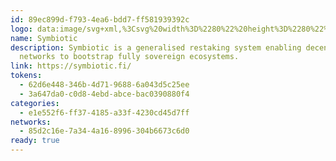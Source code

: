 ```yaml
---
id: 89ec899d-f793-4ea6-bdd7-ff581939392c
logo: data:image/svg+xml,%3Csvg%20width%3D%2280%22%20height%3D%2280%22%20viewBox%3D%220%200%2080%2080%22%20fill%3D%22none%22%20xmlns%3D%22http%3A%2F%2Fwww.w3.org%2F2000%2Fsvg%22%3E%0A%3Cg%20clip-path%3D%22url(%23clip0_4461_3223)%22%3E%0A%3Cpath%20fill-rule%3D%22evenodd%22%20clip-rule%3D%22evenodd%22%20d%3D%22M21%2022H59V26.5857H25.7655V42.2714H56.6172V46.8571H21V22Z%22%20fill%3D%22%23C6FD63%22%2F%3E%0A%3Cpath%20fill-rule%3D%22evenodd%22%20clip-rule%3D%22evenodd%22%20d%3D%22M59%2057.9999H21V53.2565H54.25V37.0291H25.3752V32.2856H59V57.9999Z%22%20fill%3D%22%23C6FD63%22%2F%3E%0A%3C%2Fg%3E%0A%3Cg%20opacity%3D%220.6%22%20filter%3D%22url(%23filter0_f_4461_3223)%22%3E%0A%3Cpath%20fill-rule%3D%22evenodd%22%20clip-rule%3D%22evenodd%22%20d%3D%22M59%2022H21V46.8571H54.25V53.2565H21V57.9999H59V32.2856H25.7655V26.5857H59V22ZM25.7655%2037.0291V42.2714H54.25V37.0291H25.7655Z%22%20fill%3D%22%23C6FD63%22%2F%3E%0A%3C%2Fg%3E%0A%3Cdefs%3E%0A%3Cfilter%20id%3D%22filter0_f_4461_3223%22%20x%3D%2212%22%20y%3D%2213%22%20width%3D%2256%22%20height%3D%2254%22%20filterUnits%3D%22userSpaceOnUse%22%20color-interpolation-filters%3D%22sRGB%22%3E%0A%3CfeFlood%20flood-opacity%3D%220%22%20result%3D%22BackgroundImageFix%22%2F%3E%0A%3CfeBlend%20mode%3D%22normal%22%20in%3D%22SourceGraphic%22%20in2%3D%22BackgroundImageFix%22%20result%3D%22shape%22%2F%3E%0A%3CfeGaussianBlur%20stdDeviation%3D%224.5%22%20result%3D%22effect1_foregroundBlur_4461_3223%22%2F%3E%0A%3C%2Ffilter%3E%0A%3CclipPath%20id%3D%22clip0_4461_3223%22%3E%0A%3Crect%20width%3D%2238%22%20height%3D%2236%22%20fill%3D%22white%22%20transform%3D%22translate(21%2022)%22%2F%3E%0A%3C%2FclipPath%3E%0A%3C%2Fdefs%3E%0A%3C%2Fsvg%3E%0A
name: Symbiotic
description: Symbiotic is a generalised restaking system enabling decentralised
  networks to bootstrap fully sovereign ecosystems.
link: https://symbiotic.fi/
tokens:
  - 62d6e448-346b-4d71-9688-6a043d5c25ee
  - 3a647da0-c0d8-4ebd-abce-bac0390880f4
categories:
  - e1e552f6-ff37-4185-a33f-4230cd45d7ff
networks:
  - 85d2c16e-7a34-4a16-8996-304b6673c6d0
ready: true
---
```

